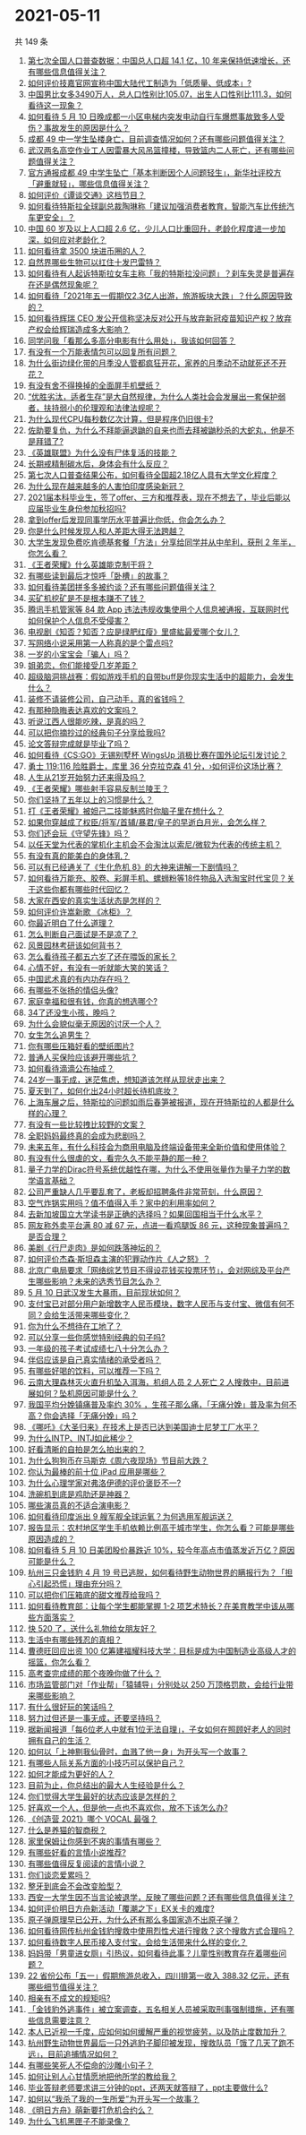 # 2021-05-11

共 149 条

<!-- BEGIN -->
<!-- 最后更新时间 Tue May 11 2021 17:01:42 GMT+0800 (China Standard Time) -->

1. [第七次全国人口普查数据：中国总人口超 14.1 亿，10
   年来保持低速增长，还有哪些信息值得关注？](https://www.zhihu.com/question/458811096)
2. [如何评价技嘉官网宣称中国大陆代工制造为「低质量、低成本」?](https://www.zhihu.com/question/458796364)
3. [中国男比女多3490万人，总人口性别比105.07，出生人口性别比111.3，如何看待这一现象？](https://www.zhihu.com/question/458812209)
4. [如何看待 5 月 10
   日晚成都一小区电梯内突发电动自行车爆燃事故致多人受伤？事故发生的原因是什么？](https://www.zhihu.com/question/458774852)
5. [成都 49
   中一学生坠楼身亡，目前调查情况如何？还有哪些问题值得关注？](https://www.zhihu.com/question/458690995)
6. [武汉两名高空作业工人因雷暴大风吊篮撞楼，导致篮内二人死亡，还有哪些问题值得关注？](https://www.zhihu.com/question/458802058)
7. [官方通报成都 49
   中学生坠亡「基本判断因个人问题轻生」，新华社评校方「避重就轻」，哪些信息值得关注？](https://www.zhihu.com/question/458795206)
8. [如何评价《谭谈交通》这档节目？](https://www.zhihu.com/question/41467514)
9. [如何看待特斯拉全球副总裁陶琳称「建议加强消费者教育，智能汽车比传统汽车更安全」？](https://www.zhihu.com/question/458706368)
10. [中国 60 岁及以上人口超 2.6
    亿，少儿人口比重回升，老龄化程度进一步加深，如何应对老龄化？](https://www.zhihu.com/question/458814159)
11. [如何看待拿 3500 块进币圈的人？](https://www.zhihu.com/question/458207096)
12. [自然界哪些生物可以扛住十发巴雷特？](https://www.zhihu.com/question/458544903)
13. [如何看待有人起诉特斯拉女车主称「我的特斯拉没问题」？刹车失灵是普遍存在还是偶然现象呢？](https://www.zhihu.com/question/458816200)
14. [如何看待「2021年五一假期仅2.3亿人出游，旅游板块大跌」？什么原因导致的？](https://www.zhihu.com/question/458156454)
15. [如何看待辉瑞 CEO
    发公开信称坚决反对公开与放弃新冠疫苗知识产权？放弃产权会给辉瑞造成多大影响？](https://www.zhihu.com/question/458516995)
16. [同学问我「看那么多高分电影有什么用处」，我该如何回答？](https://www.zhihu.com/question/445536824)
17. [有没有一个万能表情包可以回复所有问题？](https://www.zhihu.com/question/341311495)
18. [为什么街边绿化带的月季没人管都疯狂开花，家养的月季动不动就死还不开花？](https://www.zhihu.com/question/458723730)
19. [有没有舍不得换掉的全面屏手机壁纸？](https://www.zhihu.com/question/420662927)
20. [“优胜劣汰，适者生存”是大自然规律，为什么人类社会会发展出一套保护弱者，扶持弱小的伦理观和法律法规呢？](https://www.zhihu.com/question/458755052)
21. [为什么现代CPU每秒数亿次计算，但是程序仍旧很卡?](https://www.zhihu.com/question/458730114)
22. [佐助要复仇，为什么不拜能逼退鼬的自来也而去拜被鼬秒杀的大蛇丸，他是不是拜错了?](https://www.zhihu.com/question/447367718)
23. [《英雄联盟》为什么没有尸体复活的技能？](https://www.zhihu.com/question/456810195)
24. [长期戒精制碳水后，身体会有什么反应？](https://www.zhihu.com/question/368157736)
25. [第七次人口普查结果公布，如何看待全国超2.18亿人具有大学文化程度？](https://www.zhihu.com/question/458813993)
26. [为什么现在越来越多的人害怕印度感染新冠？](https://www.zhihu.com/question/384288033)
27. [2021届本科毕业生，签了offer、三方和推荐表，现在不想去了，毕业后能以应届毕业生身份参加秋招吗?](https://www.zhihu.com/question/457035243)
28. [拿到offer后发现同事学历水平普遍比你低，你会怎么办？](https://www.zhihu.com/question/453425750)
29. [你是什么时候发现人和人差距大得无法跨越？](https://www.zhihu.com/question/28087919)
30. [大学生发现免费吃肯德基套餐「方法」分享给同学并从中牟利，获刑 2
    年半，你怎么看？](https://www.zhihu.com/question/458862544)
31. [《王者荣耀》什么英雄能克制干将？](https://www.zhihu.com/question/458540704)
32. [有哪些读到最后才惊呼「卧槽」的故事？](https://www.zhihu.com/question/447381833)
33. [如何看待美团拼多多被约谈？还有哪些问题值得关注？](https://www.zhihu.com/question/458736672)
34. [买矿机挖矿是不是根本赚不了钱？](https://www.zhihu.com/question/457183375)
35. [腾讯手机管家等 84 款 App
    违法违规收集使用个人信息被通报，互联网时代如何保护个人信息不受侵害？](https://www.zhihu.com/question/458663052)
36. [电视剧《知否？知否？应是绿肥红瘦》里盛紘最爱哪个女儿？](https://www.zhihu.com/question/457046905)
37. [写网络小说采用第一人称真的是个雷点吗?](https://www.zhihu.com/question/457091187)
38. [一岁的小宝宝会「骗人」吗？](https://www.zhihu.com/question/457713978)
39. [姐弟恋，你们能接受几岁差距？](https://www.zhihu.com/question/389750479)
40. [超级脑洞挑战赛：假如游戏手机的自带buff是你现实生活中的超能力，会发生什么？](https://www.zhihu.com/question/458732458)
41. [装修不请装修公司，自己动手，真的省钱吗？](https://www.zhihu.com/question/448461605)
42. [有那种隐晦表达喜欢的文案吗？](https://www.zhihu.com/question/454095065)
43. [听说江西人很能吃辣，是真的吗？](https://www.zhihu.com/question/406439662)
44. [可以把你摘抄过的经典句子分享给我吗?](https://www.zhihu.com/question/455305675)
45. [论文答辩完成就是毕业了吗？](https://www.zhihu.com/question/393869090)
46. [如何看待《CS:GO》无锡别墅杯 WingsUp
    消极比赛在国外论坛引发讨论？](https://www.zhihu.com/question/458183123)
47. [勇士 119:116 险胜爵士，库里 36 分克拉克森 41
    分，›如何评价这场比赛？](https://www.zhihu.com/question/458806137)
48. [人生从21岁开始努力还来得及吗？](https://www.zhihu.com/question/404893881)
49. [《王者荣耀》哪些射手容易反制兰陵王？](https://www.zhihu.com/question/456201201)
50. [你们坚持了五年以上的习惯是什么？](https://www.zhihu.com/question/439042496)
51. [打《王者荣耀》被妲己二技能魅惑时你脑子里在想什么？](https://www.zhihu.com/question/455738970)
52. [如果你穿越成了权臣/将军/首辅/暴君/皇子的早逝白月光，会怎么样？](https://www.zhihu.com/question/437258065)
53. [你们还会玩《守望先锋》吗？](https://www.zhihu.com/question/458654100)
54. [以任天堂为代表的掌机化主机会不会淘汰以索尼/微软为代表的传统主机？](https://www.zhihu.com/question/458614608)
55. [有没有真的能美白的身体乳？](https://www.zhihu.com/question/324166860)
56. [可以有已经通关了《生化危机 8》的大神来讲解一下剧情吗？](https://www.zhihu.com/question/458226745)
57. [如何看待万能充、胶卷、彩屏手机、螺蛳粉等18件物品入选淘宝时代宝贝？关于这些你都有哪些时代回忆？](https://www.zhihu.com/question/458691453)
58. [大家在西安的真实生活状态是怎样的？](https://www.zhihu.com/question/427334296)
59. [如何评价许嵩新歌 《冰柜》？](https://www.zhihu.com/question/458749554)
60. [你最近明白了什么道理？](https://www.zhihu.com/question/431861103)
61. [怎么判断自己面试是不是凉了？](https://www.zhihu.com/question/267849861)
62. [风景园林考研该如何背书？](https://www.zhihu.com/question/455380895)
63. [怎么看待孩子都五六岁了还在喂饭的家长？](https://www.zhihu.com/question/458623234)
64. [心情不好，有没有一听就能大笑的笑话？](https://www.zhihu.com/question/433260931)
65. [中国武术真的有内功存在吗？](https://www.zhihu.com/question/29086555)
66. [有哪些不张扬的情侣头像?](https://www.zhihu.com/question/330332961)
67. [家庭幸福和很有钱，你真的想选哪个?](https://www.zhihu.com/question/455357456)
68. [34了还没生小孩，晚吗？](https://www.zhihu.com/question/455564439)
69. [为什么会貌似毫无原因的讨厌一个人？](https://www.zhihu.com/question/30497041)
70. [女生怎么追男生？](https://www.zhihu.com/question/20250938)
71. [你有哪些压箱好看的壁纸图片?](https://www.zhihu.com/question/452324718)
72. [普通人买保险应该避开哪些坑？](https://www.zhihu.com/question/302888154)
73. [如何看待滴滴公布抽成？](https://www.zhihu.com/question/458266748)
74. [24岁一事无成，迷茫焦虑，想知道该怎样从现状走出来？](https://www.zhihu.com/question/334364126)
75. [夏天到了，如何化出24小时超长待机底妆？](https://www.zhihu.com/question/457028731)
76. [上海车展之后，特斯拉的问题如雨后春笋被报道，现在开特斯拉的人都是什么样的心理？](https://www.zhihu.com/question/458585086)
77. [有没有一些比较拽比较野的文案？](https://www.zhihu.com/question/441951247)
78. [全职妈妈最终真的会成为悲剧吗？](https://www.zhihu.com/question/329912042)
79. [未来五年，有什么科技会为商用电脑及终端设备带来全新价值和使用体验？](https://www.zhihu.com/question/458697197)
80. [有没有什么很虐的文，看完久久不能平静的那一种？](https://www.zhihu.com/question/439845045)
81. [量子力学的Dirac符号系统优越性在哪，为什么不使用张量作为量子力学的数学语言基础？](https://www.zhihu.com/question/57290501)
82. [公司严重缺人几乎要乱套了，老板却招聘条件非常苛刻，什么原因？](https://www.zhihu.com/question/458077938)
83. [空气炸锅实用吗？值不值得入手？家中的利用率如何？](https://www.zhihu.com/question/60108615)
84. [去新加坡国立大学读书是正确的选择吗？如果回国相当于什么水平？](https://www.zhihu.com/question/415399401)
85. [网友称外卖平台满 80 减 67 元，点进一看鸡腿饭 86
    元，这种现象普遍吗？是否合理？](https://www.zhihu.com/question/458657073)
86. [美剧《行尸走肉》是如何跌落神坛的？](https://www.zhihu.com/question/300658142)
87. [如何评价杰森·斯坦森主演的犯罪动作片《人之怒》？](https://www.zhihu.com/question/457101926)
88. [北京广电局要求「网络综艺节目不得设花钱买投票环节」，会对网综及平台产生哪些影响？未来的选秀节目怎么办？](https://www.zhihu.com/question/458698135)
89. [5 月 10 日武汉发生大暴雨，目前现状如何？](https://www.zhihu.com/question/458694221)
90. [支付宝已对部分用户新增数字人民币模块，数字人民币与支付宝、微信有何不同？会给生活带来哪些变化？](https://www.zhihu.com/question/458640901)
91. [你为什么不想待在工地了？](https://www.zhihu.com/question/278592510)
92. [可以分享一些你感觉特别经典的句子吗?](https://www.zhihu.com/question/456133524)
93. [一年级的孩子考试成绩七八十分怎么办？](https://www.zhihu.com/question/423393543)
94. [伴侣应该是自己真实情绪的承受者吗？](https://www.zhihu.com/question/302561314)
95. [有哪些好喝的饮料，可以推荐一下吗？](https://www.zhihu.com/question/278942720)
96. [云南大理森林灭火直升机坠入洱海，机组人员 2 人死亡 2
    人搜救中，目前进展如何？坠机原因可能是什么？](https://www.zhihu.com/question/458664094)
97. [我国平均分娩镇痛普及率约 30%
    ，生孩子那么痛，「无痛分娩」普及率为何不高？你会选择「无痛分娩」吗？](https://www.zhihu.com/question/458562621)
98. [《哪吒》《大圣归来》在技术上是否已达到美国迪士尼梦工厂水平？](https://www.zhihu.com/question/389058916)
99. [为什么INTP、INTJ如此稀少？](https://www.zhihu.com/question/357147669)
100. [好看清晰的自拍是怎么拍出来的？](https://www.zhihu.com/question/267598322)
101. [为什么狗狗币在马斯克《周六夜现场》节目前大跌？](https://www.zhihu.com/question/458505263)
102. [你认为最棒的前十位 iPad 应用是哪些？](https://www.zhihu.com/question/34453138)
103. [为什么心理学家对弗洛伊德的评价褒贬不一?](https://www.zhihu.com/question/458001165)
104. [洗碗机到底是鸡肋还是神器？](https://www.zhihu.com/question/336267047)
105. [哪些演员真的不适合演电影？](https://www.zhihu.com/question/451042144)
106. [如何看待印度派出 9 艘军舰全球运氧？为何选用军舰运送？](https://www.zhihu.com/question/458210866)
107. [报告显示：农村地区学生手机依赖比例高于城市学生，你怎么看？可能是哪些原因造成的？](https://www.zhihu.com/question/458628261)
108. [如何看待 5 月 10 日美团股价暴跌近
     10%，较今年高点市值蒸发近万亿？原因可能是什么？](https://www.zhihu.com/question/458673613)
109. [杭州三只金钱豹 4 月 19
     号已逃脱，如何看待野生动物世界的瞒报行为？「担心引起恐慌」理由充分吗？](https://www.zhihu.com/question/458565862)
110. [可以把你们压箱底的甜文推荐给我吗？](https://www.zhihu.com/question/339160762)
111. [如何看待教育部：让每个学生都能掌握 1-2
     项艺术特长？在美育教学中该从哪些方面落实？](https://www.zhihu.com/question/458077269)
112. [快 520 了，送什么礼物给女朋友好？](https://www.zhihu.com/question/323989785)
113. [生活中有哪些残忍的真相？](https://www.zhihu.com/question/63894266)
114. [曹德旺回应出资 100
     亿筹建福耀科技大学：目标是成为中国制造业高级人才的摇篮，你怎么看？](https://www.zhihu.com/question/458657914)
115. [高考查完成绩的那个夜晚你做了什么？](https://www.zhihu.com/question/455878400)
116. [市场监管部门对「作业帮」「猿辅导」分别处以 250
     万顶格罚款，会给行业带来哪些影响？](https://www.zhihu.com/question/458641505)
117. [有什么很好玩的笑话吗？](https://www.zhihu.com/question/447424141)
118. [努力过但还是一事无成，还要坚持吗？](https://www.zhihu.com/question/458113819)
119. [据新闻报道「每6位老人中就有1位无法自理」，子女如何在照顾好老人的同时拥有自己的生活？](https://www.zhihu.com/question/458666699)
120. [如何以「上神剔我仙骨时，血溅了他一身」为开头写一个故事？](https://www.zhihu.com/question/435874686)
121. [有哪些人际关系方面的小技巧可以保护自己？](https://www.zhihu.com/question/36343659)
122. [如何才能成为更好的人？](https://www.zhihu.com/question/311751275)
123. [目前为止，你总结出的最大人生经验是什么？](https://www.zhihu.com/question/313830485)
124. [你们觉得大学生最好的状态应该是怎样的？](https://www.zhihu.com/question/446765433)
125. [好喜欢一个人，但是他一点也不喜欢你，放不下该怎么办?](https://www.zhihu.com/question/457804417)
126. [《创造营 2021》哪个 VOCAL 最强？](https://www.zhihu.com/question/456380340)
127. [什么是养猫的智商税？](https://www.zhihu.com/question/445480922)
128. [家里保姆让你感到不爽的事情有哪些？](https://www.zhihu.com/question/20554063)
129. [有哪些好看的言情小说推荐?](https://www.zhihu.com/question/378704818)
130. [有哪些值得反复阅读的言情小说？](https://www.zhihu.com/question/356734446)
131. [你们谈恋爱累吗？](https://www.zhihu.com/question/399471584)
132. [整牙到底会不会改变脸型？](https://www.zhihu.com/question/29078408)
133. [西安一大学生因不当言论被退学，反映了哪些问题？还有哪些信息值得关注？](https://www.zhihu.com/question/458572630)
134. [如何评价明日方舟新活动「覆潮之下」EX关卡的难度?](https://www.zhihu.com/question/458535466)
135. [原子弹原理早已公开，为什么还有那么多国家造不出原子弹？](https://www.zhihu.com/question/435554563)
136. [如何看待网传杭州金钱豹搜救中使用烈性犬进行搜救？这个搜救方式合理吗？](https://www.zhihu.com/question/458486742)
137. [如何看待数字人民币接入支付宝，会给生活带来什么样的变化？](https://www.zhihu.com/question/458629505)
138. [妈妈带「男童进女厕」引热议，如何看待此事？儿童性别教育存在着哪些问题？](https://www.zhihu.com/question/458384181)
139. [22 省份公布「五一」假期旅游总收入，四川排第一收入 388.32
     亿元，还有哪些细节值得关注？](https://www.zhihu.com/question/458345276)
140. [相亲有不成文的规矩吗?](https://www.zhihu.com/question/453068049)
141. [「金钱豹外逃事件」被立案调查，五名相关人员被采取刑事强制措施，还有哪些信息需要注意？](https://www.zhihu.com/question/458665171)
142. [本人已近视一千度，应如何如何缓解严重的视觉疲劳，以及防止度数加升？](https://www.zhihu.com/question/450542654)
143. [杭州野生动物世界最后一只外逃豹子脚印被发现，搜救队员「饿了几天了跑不远」，目前追捕情况如何？](https://www.zhihu.com/question/458634493)
144. [有哪些笑死人不偿命的沙雕小句子？](https://www.zhihu.com/question/446274242)
145. [如何让别人心甘情愿地把他所学的教给我？](https://www.zhihu.com/question/38714506)
146. [毕业答辩老师要求讲三分钟的ppt，还两天就答辩了，ppt主要做什么?](https://www.zhihu.com/question/391921734)
147. [如何以“我杀了我的一生所爱”为开头写一个故事？](https://www.zhihu.com/question/454995390)
148. [《明日方舟》萌新要打危机合约么？](https://www.zhihu.com/question/428838411)
149. [为什么飞机黑匣子不能录像？](https://www.zhihu.com/question/458343049)

<!-- END -->
